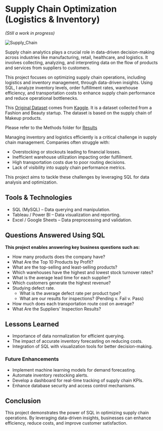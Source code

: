 # Supply Chain Optimization (Logistics & Inventory)

_(Still a work in progress)_

![Supply_Chain](/Assets/supply_chain.jpg)

Supply chain analytics plays a crucial role in data-driven decision-making across industries like manufacturing, retail, healthcare, and logistics. It involves collecting, analyzing, and interpreting data on the flow of products and services from suppliers to customers.

This project focuses on optimizing supply chain operations, including logistics and inventory management, through data-driven insights. Using SQL, I analyze inventory levels, order fulfillment rates, warehouse efficiency, and transportation costs to enhance supply chain performance and reduce operational bottlenecks.

This [Original Dataset](Data/supply_chain_data.csv) comes from [Kaggle](https://www.kaggle.com/datasets/harshsingh2209/supply-chain-analysis). It is a dataset collected from a Fashion and Beauty startup. The dataset is based on the supply chain of Makeup products.

Please refer to the Methods folder for [Results](Methods_and_Results/README.md)

Managing inventory and logistics efficiently is a critical challenge in supply chain management. Companies often struggle with:

- Overstocking or stockouts leading to financial losses.
- Inefficient warehouse utilization impacting order fulfillment.
- High transportation costs due to poor routing decisions.
- Lack of visibility into supply chain performance metrics.

This project aims to tackle these challenges by leveraging SQL for data analysis and optimization.

## Tools & Technologies

- SQL (MySQL) – Data querying and manipulation.
- Tableau / Power BI – Data visualization and reporting.
- Excel / Google Sheets – Data preprocessing and validation.

## Questions Answered Using SQL

**This project enables answering key business questions such as:**

- How many products does the company have?
- What Are the Top 10 Products by Profit?
- What are the top-selling and least-selling products?
- Which warehouses have the highest and lowest stock turnover rates?
- What is the average lead time for each supplier?
- Which customers generate the highest revenue?
- Studying defect rate.
  - What is the average defect rate per product type?
  - What are our results for inspections? (Pending v. Fail v. Pass)
- How much does each transportation route cost on average?
- What Are the Suppliers' Inspection Results?

## Lessons Learned

- Importance of data normalization for efficient querying.
- The impact of accurate inventory forecasting on reducing costs.
- Integration of SQL with visualization tools for better decision-making.

### Future Enhancements

- Implement machine learning models for demand forecasting.
- Automate inventory restocking alerts.
- Develop a dashboard for real-time tracking of supply chain KPIs.
- Enhance database security and access control mechanisms.

## Conclusion

This project demonstrates the power of SQL in optimizing supply chain operations. By leveraging data-driven insights, businesses can enhance efficiency, reduce costs, and improve customer satisfaction.
